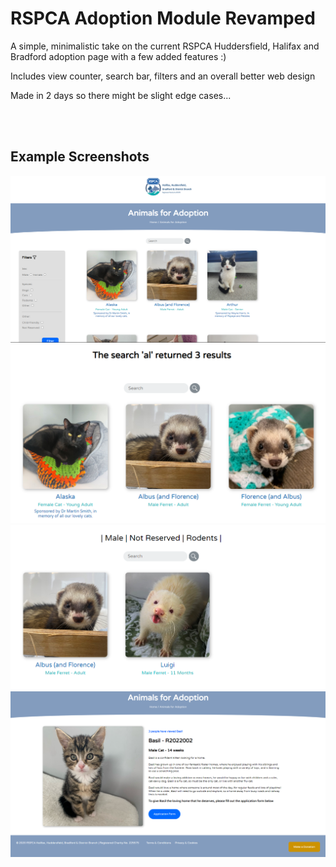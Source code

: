 <h1>RSPCA Adoption Module Revamped</h1>

A simple, minimalistic take on the current RSPCA Huddersfield, Halifax and Bradford adoption page with a few added features :)

Includes view counter, search bar, filters and an overall better web design

Made in 2 days so there might be slight edge cases...

<br><br>

<h2>Example Screenshots</h2>
<img src="imgs/img1.png" alt="img">
<img src="imgs/img2.png" alt="img">
<img src="imgs/img3.png" alt="img">
<img src="imgs/img4.png" alt="img">
